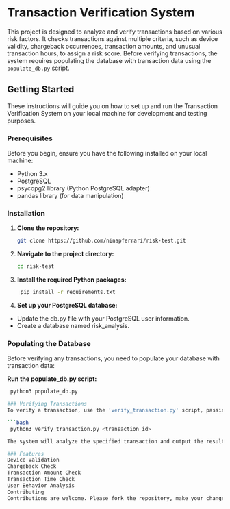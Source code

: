 # Transaction Verification System

This project is designed to analyze and verify transactions based on various risk factors. It checks transactions against multiple criteria, such as device validity, chargeback occurrences, transaction amounts, and unusual transaction hours, to assign a risk score. Before verifying transactions, the system requires populating the database with transaction data using the `populate_db.py` script.

## Getting Started

These instructions will guide you on how to set up and run the Transaction Verification System on your local machine for development and testing purposes.

### Prerequisites

Before you begin, ensure you have the following installed on your local machine:

- Python 3.x
- PostgreSQL
- psycopg2 library (Python PostgreSQL adapter)
- pandas library (for data manipulation)

### Installation

1. **Clone the repository:**

   ```bash
   git clone https://github.com/ninapferrari/risk-test.git

2. **Navigate to the project directory:**

   ```bash
   cd risk-test

3. **Install the required Python packages:**
   ```bash
    pip install -r requirements.txt

4. **Set up your PostgreSQL database:**

- Update the db.py file with your PostgreSQL user information.
- Create a database named risk_analysis.

### Populating the Database
Before verifying any transactions, you need to populate your database with transaction data:

**Run the populate_db.py script:**
   ```bash
    python3 populate_db.py

### Verifying Transactions
To verify a transaction, use the 'verify_transaction.py' script, passing the transaction_id as an argument:

   ```bash
    python3 verify_transaction.py <transaction_id>

The system will analyze the specified transaction and output the result, either approving the transaction or denying it with a reason based on the risk score.

### Features
Device Validation
Chargeback Check
Transaction Amount Check
Transaction Time Check
User Behavior Analysis
Contributing
Contributions are welcome. Please fork the repository, make your changes, and submit a pull request.

